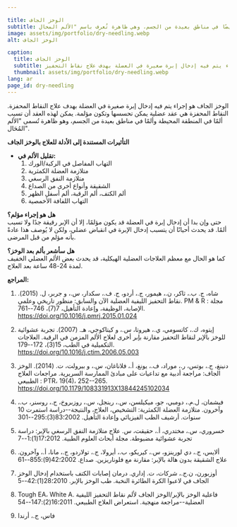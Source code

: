 ```yaml
---

title: الوخز الجاف
subtitle: إجراء يتم فيه إدخال إبرة صغيرة في العضلة بهدف علاج نقاط التحفيز. نقاط التحفيز هي عقد عضلية يمكن تحسسها وتكون مؤلمة. هذه العقد يمكن أن تسبب ألمًا في المنطقة المحيطة وأيضًا في مناطق بعيدة من الجسم، وهي ظاهرة تُعرف باسم "الألم المحال".
image: assets/img/portfolio/dry-needling.webp
alt: الوخز الجاف

caption:
  title: الوخز الجاف
  subtitle: إجراء يتم فيه إدخال إبرة صغيرة في العضلة بهدف علاج نقاط التحفيز.
  thumbnail: assets/img/portfolio/dry-needling.webp
lang: ar
page_id: dry-needling
---
```

الوخز الجاف هو إجراء يتم فيه إدخال إبرة صغيرة في العضلة بهدف علاج النقاط المحفزة. النقاط المحفزة هي عقد عضلية يمكن تحسسها وتكون مؤلمة. يمكن لهذه العقد أن تسبب ألمًا في المنطقة المحيطة وألمًا في مناطق بعيدة من الجسم، وهو ظاهرة تُسمى "الألم المُحَال".

**التأثيرات المستندة إلى الأدلة للعلاج بالوخز الجاف**

- **تقليل الألم في:**
  1. التهاب المفاصل في الركبة/الورك
  2. متلازمة العضلة الكمثرية
  3. متلازمة النفق الرسغي
  4. الشقيقة وأنواع أخرى من الصداع
  5. ألم الكتف، ألم الرقبة، ألم أسفل الظهر
  6. التهاب اللفافة الأخمصية

**هل هو إجراء مؤلم؟**  
حتى وإن بدا أن إدخال إبرة في العضلة قد يكون مؤلمًا، إلا أن الإبر رقيقة جدًا ولا تسبب ألمًا. قد يحدث أحيانًا أن يتسبب إدخال الإبرة في انقباض عضلي، ولكن لا يُوصف هذا عادةً بأنه مؤلم من قبل المرضى.

**هل سأشعر بألم بعد الوخز؟**  
كما هو الحال مع معظم العلاجات العضلية الهيكلية، قد يحدث بعض الألم العضلي الخفيف لمدة 24-48 ساعة بعد العلاج.

**المراجع:**

1. شاه، ج. ب.، ثاكر، ن.، هيمور، ج.، أردو، ج. ف.، سكدار، س.، و جربر، ل. (2015). نقاط التحفيز الليفية العضلية الآن والسابق: منظور تاريخي وعلمي. PM & R : مجلة الإصابة، الوظيفة، وإعادة التأهيل، 7(7)، 746--761. https://doi.org/10.1016/j.pmrj.2015.01.024 

2. إيتوه، ك.، كاتسومي، ي.، هيروتا، س.، و كيتاكوجي، هـ. (2007). تجربة عشوائية للوخز بالإبر لنقاط التحفيز مقارنة بإبر أخرى لعلاج الألم المزمن في الرقبة. العلاجات التكميلية في الطب، 15(3)، 172--179. https://doi.org/10.1016/j.ctim.2006.05.003

3. دنينغ، ج.، بوتس، ر.، موراد، ف.، يونغ، أ.، فلاناغان، س.، و بيرولت، ت. (2014). الوخز الجاف: مراجعة أدبية مع تداعيات على مبادئ الممارسة السريرية. مراجعات العلاج الطبيعي : PTR، 19(4)، 252--265. https://doi.org/10.1179/108331913X13844245102034

4. فيشمان، ل.م.، دومبي، جو، ميكيلسن، س.، رينجل، س.، روزبروخ، ج.، روسنر، ب.، وآخرون. متلازمة العضلة الكمثرية: التشخيص، العلاج، والنتيجة--دراسة استمرت 10 سنوات. أرشيف الطب الفيزيائي وإعادة التأهيل. 2002؛83(3):295--301

5. خسروري، س.، مختدري، أ.، حقيقت، س. علاج متلازمة النفق الرسغي بالإبر: دراسة تجربة عشوائية مضبوطة. مجلة أبحاث العلوم الطبية. 2012؛17(1):1--7

6. ألايس، ج.، دي لورينزو، س.، كيريكو، ب.، أيرولا، ج.، تولاردو، ج.، مانا، أ.، وآخرون. علاج الشقيقة بدون هالة بالإبر: مقارنة مع فلوناريزين. صداع. 2002؛42(9):855--61

7. أوزبورن، ن.ج.، شركات، ت. إداري. درمان إصابات الكتف باستخدام إدخال الوخز الجاف في لاعبوا الكرة الطائرة النخبة. طب الوخز بالإبر. 2010؛28(1):42--5

8.  Tough EA، White A. فاعلية الوخز بالإبر/الوخز الجاف لألم نقاط التحفيز الليفية العضلية--مراجعة منهجية. استعراض العلاج الطبيعي. 2011؛16(2):147--54

9. فاس، ج.، أرندا